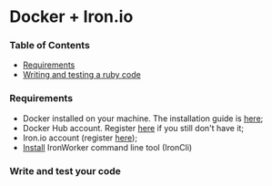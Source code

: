 # Docker + Iron.io
### Table of Contents

- [Requirements](#requirements)
- [Writing and testing a ruby code](#code)

<a id="requirements"></a>
### Requirements
 - Docker installed on your machine. The installation guide is <a href="https://docs.docker.com/engine/installation" targer="_blank">here</a>;
 - Docker Hub account. Register <a href="https://hub.docker.com/register" target="_blank">here</a> if you still don't have it;
 - Iron.io account (register <a href="https://hud.iron.io" target="_blank">here</a>);
 -  <a href="http://dev.iron.io/worker/cli/#installing" target="_blank">Install</a> IronWorker command line tool (IronCli)
 
<a id="code"></a>
### Write and test your code
